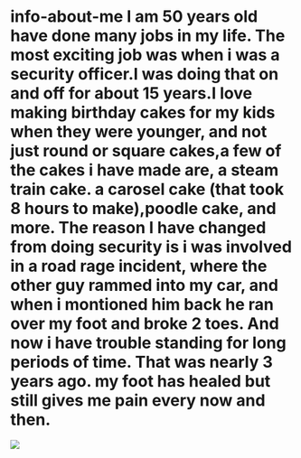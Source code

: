 # info-about-me I am 50 years old have done many jobs in my life. The most exciting job was when i was a security officer.I was doing that  on and off for about 15 years.I love making birthday cakes for my kids when they were younger, and not just round or square cakes,a few of the cakes i have made are, a steam train cake. a carosel cake (that took 8 hours to make),poodle cake, and more. The reason I have changed  from doing security is i was involved in a road rage incident, where the other guy rammed into my car, and when i montioned him back he ran over my foot and broke 2 toes. And now i have trouble standing for long periods of time. That was nearly 3 years ago. my foot has healed  but still gives me pain every now and then. 
![](img/testpic.jpg)
